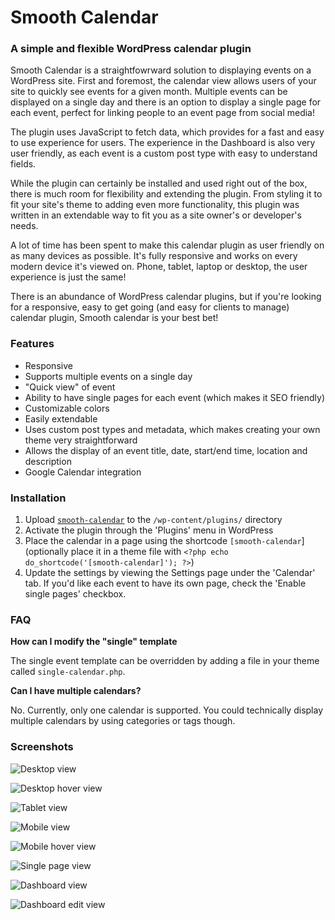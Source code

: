 Smooth Calendar
==========

### A simple and flexible WordPress calendar plugin

Smooth Calendar is a straightfowrward solution to displaying events on a WordPress site. First and foremost, the calendar view allows users of your site to quickly see events for a given month. Multiple events can be displayed on a single day and there is an option to display a single page for each event, perfect for linking people to an event page from social media!

The plugin uses JavaScript to fetch data, which provides for a fast and easy to use experience for users. The experience in the Dashboard is also very user friendly, as each event is a custom post type with easy to understand fields.

While the plugin can certainly be installed and used right out of the box, there is much room for flexibility and extending the plugin. From styling it to fit your site's theme to adding even more functionality, this plugin was written in an extendable way to fit you as a site owner's or developer's needs.

A lot of time has been spent to make this calendar plugin as user friendly on as many devices as possible. It's fully responsive and works on every modern device it's viewed on. Phone, tablet, laptop or desktop, the user experience is just the same!

There is an abundance of WordPress calendar plugins, but if you're looking for a responsive, easy to get going (and easy for clients to manage) calendar plugin, Smooth calendar is your best bet!

### Features

- Responsive
- Supports multiple events on a single day
- "Quick view" of event
- Ability to have single pages for each event (which makes it SEO friendly)
- Customizable colors
- Easily extendable
- Uses custom post types and metadata, which makes creating your own theme very straightforward
- Allows the display of an event title, date, start/end time, location and description
- Google Calendar integration

### Installation

1. Upload [`smooth-calendar`](https://github.com/trevanhetzel/smooth-calendar/archive/master.zip) to the `/wp-content/plugins/` directory
2. Activate the plugin through the 'Plugins' menu in WordPress
3. Place the calendar in a page using the shortcode `[smooth-calendar`] (optionally place it in a theme file with `<?php echo do_shortcode('[smooth-calendar]'); ?>`)
4. Update the settings by viewing the Settings page under the 'Calendar' tab. If you'd like each event to have its own page, check the 'Enable single pages' checkbox.

### FAQ

**How can I modify the "single" template**

The single event template can be overridden by adding a file in your theme called `single-calendar.php`.

**Can I have multiple calendars?**

No. Currently, only one calendar is supported. You could technically display multiple calendars by using categories or tags though.

### Screenshots

![Desktop view](/assets/screenshot-1.png?raw=true "Desktop view")

![Desktop hover view](/assets/screenshot-2.png?raw=true "Desktop hover view")

![Tablet view](/assets/screenshot-3.png?raw=true "Tablet view")

![Mobile view](/assets/screenshot-4.png?raw=true "Mobile view")

![Mobile hover view](/assets/screenshot-5.png?raw=true "Mobile hover view")

![Single page view](/assets/screenshot-6.png?raw=true "Single page view")

![Dashboard view](/assets/screenshot-7.png?raw=true "Dashboard view")

![Dashboard edit view](/assets/screenshot-8.png?raw=true "Dashboard edit view")
